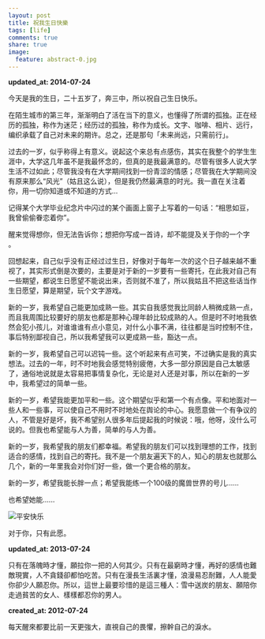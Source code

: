 ```yaml
---
layout: post
title: 祝我生日快樂
tags: [life]
comments: true
share: true
image:
  feature: abstract-0.jpg
---
```


**updated_at: 2014-07-24** 

今天是我的生日，二十五岁了，奔三中，所以祝自己生日快乐。

在陌生城市的第三年，渐渐明白了活在当下的意义，也懂得了所谓的孤独。正在经历的孤独，称作为迷茫；经历过的孤独，称作为成长。文字、咖啡、相片、远行，编织承载了自己对未来的期许。总之，还是那句「未来尚远，只需前行」。

过去的一岁，似乎称得上有意义。说起这个来总有点感伤，其实在我整个的学生生涯中，大学这几年虽不是我最怀念的，但真的是我最满意的。尽管有很多人说大学生活不过如此；尽管我没有在大学期间找到一份青涩的情感；尽管我在大学期间没有原来那么“风光”（姑且这么说），但是我仍然最满意的时光。我一直在关注着你，用一切你知道或不知道的方式...

记得某个大学毕业纪念片中闪过的某个画面上窗子上写着的一句话：“相思如豆，我曾偷偷眷恋着你”。

醒来觉得想你，但无法告诉你；想把你写成一首诗，却不能提及关于你的一个字 。

回想起来，自己似乎没有正经过过生日，好像对于每年一次的这个日子越来越不重视了，其实形式倒是次要的，主要是对于新的一岁要有一些寄托，在此我对自己有一些期望，都说生日愿望不能说出来，否则就不准了，所以我姑且不把这些话当作生日愿望，算是期望，玩个文字游戏。

新的一岁，我希望自己能更加成熟一些。其实自我感觉我比同龄人稍微成熟一点，而且我周围比较要好的朋友也都是那种心理年龄比较成熟的人。但是时不时地我依然会犯小孩儿，对谁谁谁有点小意见，对什么小事不满，往往都是当时控制不住，事后特别鄙视自己，所以我希望我可以更成熟一些，豁达一点。

新的一岁，我希望自己可以迟钝一些。这个听起来有点可笑，不过确实是我的真实想法。过去的一年，时不时地我会感觉特别疲倦，大多一部分原因是自己太敏感了，通俗地说就是太容易把事情复杂化，无论是对人还是对事，所以在新的一岁中，我希望过的简单一些。

新的一岁，希望我能更加平和一些。这个期望似乎和第一个有点像。平和地面对一些人和一些事，可以使自己不用时不时地处在舆论的中心。我愿意做一个有争议的人，不管是好是坏，我不希望别人很多年后提起我的时候说：哦，他呀，没什么可说的。但我也希望能与人为善，简单的与人为善。

新的一岁，我希望我的朋友们都幸福。希望我的朋友们可以找到理想的工作，找到适合的感情，找到自己的寄托。我不是一个朋友遍天下的人，知心的朋友也就那么几个，新的一年里我会对你们好一些，做一个更合格的朋友。

新的一岁，希望我能长胖一点；希望我能练一个100级的魔兽世界的号儿......

也希望她能......

![平安快乐](http://mayitbe.net/images/posts/wish-you-a-happy-peace.jpg)

对于你，只有此愿。

**updated_at: 2013-07-24**

只有在落魄時才懂，願拉你一把的人何其少。只有在最窮時才懂，再好的感情也難敵現實，人不貪錢卻都怕吃苦。只有在漫長生活裏才懂，浪漫易忍耐難，人人能愛你卻少人願忍你。所以，這世上最要珍惜的是這三種人：雪中送炭的朋友、願陪你走過貧苦的女人、樣樣都忍你的男人。


**created_at: 2012-07-24**

每天醒來都要比前一天更強大，直視自己的畏懼，擦幹自己的淚水。
